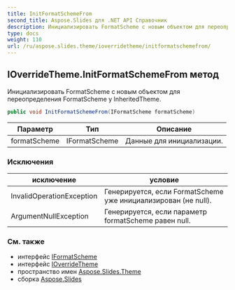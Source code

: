 ```yaml
---
title: InitFormatSchemeFrom
second_title: Aspose.Slides для .NET API Справочник
description: Инициализировать FormatScheme с новым объектом для переопределения FormatScheme у InheritedTheme.
type: docs
weight: 110
url: /ru/aspose.slides.theme/ioverridetheme/initformatschemefrom/
---
```


## IOverrideTheme.InitFormatSchemeFrom метод

Инициализировать FormatScheme с новым объектом для переопределения FormatScheme у InheritedTheme.

```csharp
public void InitFormatSchemeFrom(IFormatScheme formatScheme)
```

| Параметр | Тип | Описание |
| --- | --- | --- |
| formatScheme | IFormatScheme | Данные для инициализации. |

### Исключения

| исключение | условие |
| --- | --- |
| InvalidOperationException | Генерируется, если FormatScheme уже инициализирован (не null). |
| ArgumentNullException | Генерируется, если параметр formatScheme равен null. |

### См. также

* интерфейс [IFormatScheme](../../iformatscheme)
* интерфейс [IOverrideTheme](../../ioverridetheme)
* пространство имен [Aspose.Slides.Theme](../../ioverridetheme)
* сборка [Aspose.Slides](../../../)

<!-- DO NOT EDIT: сгенерировано xmldocmd для Aspose.Slides.dll -->
